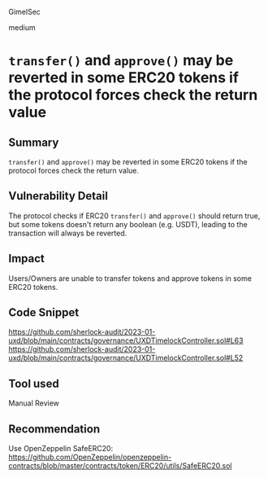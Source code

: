 GimelSec

medium

# `transfer()` and `approve()` may be reverted in some ERC20 tokens if the protocol forces check the return value

## Summary

`transfer()` and `approve()` may be reverted in some ERC20 tokens if the protocol forces check the return value.

## Vulnerability Detail

The protocol checks if ERC20 `transfer()` and `approve()` should return true, but some tokens doesn't return any boolean (e.g. USDT), leading to the transaction will always be reverted.

## Impact

Users/Owners are unable to transfer tokens and approve tokens in some ERC20 tokens.

## Code Snippet

https://github.com/sherlock-audit/2023-01-uxd/blob/main/contracts/governance/UXDTimelockController.sol#L63
https://github.com/sherlock-audit/2023-01-uxd/blob/main/contracts/governance/UXDTimelockController.sol#L52

## Tool used

Manual Review

## Recommendation

Use OpenZeppelin SafeERC20: https://github.com/OpenZeppelin/openzeppelin-contracts/blob/master/contracts/token/ERC20/utils/SafeERC20.sol
